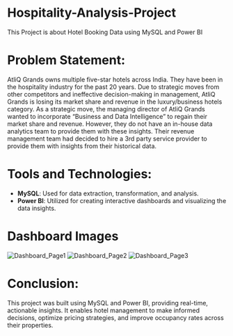 # Hospitality-Analysis-Project
This Project is about Hotel Booking Data using MySQL and Power BI
# Problem Statement:
AtliQ Grands owns multiple five-star hotels across India. They have been in the hospitality industry for the past 20 years. Due to strategic moves from other competitors and ineffective decision-making in management, AtliQ Grands is losing its market share and revenue in the luxury/business hotels category. As a strategic move, the managing director of AtliQ Grands wanted to incorporate “Business and Data Intelligence” to regain their market share and revenue. However, they do not have an in-house data analytics team to provide them with these insights. Their revenue management team had decided to hire a 3rd party service provider to provide them with insights from their historical data.
# Tools and Technologies:
- **MySQL**: Used for data extraction, transformation, and analysis.
- **Power BI**: Utilized for creating interactive dashboards and visualizing the data insights.
# Dashboard Images
![Dashboard_Page1](https://github.com/user-attachments/assets/4ca8e41d-5f28-4ed2-9e66-dd56015abdbd)
![Dashboard_Page2](https://github.com/user-attachments/assets/73b55d56-8bd1-49a5-a12a-d13e1c871405)
![Dashboard_Page3](https://github.com/user-attachments/assets/d8cf218d-b118-444b-a225-e5c996ca46fe)

# Conclusion: 
This project was built using MySQL and Power BI, providing real-time, actionable insights. It enables hotel management to make informed decisions, optimize pricing strategies, and improve occupancy rates across their properties.

